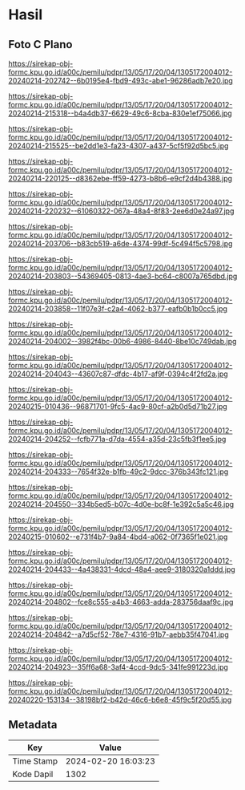 # Hasil

## Foto C Plano

https://sirekap-obj-formc.kpu.go.id/a00c/pemilu/pdpr/13/05/17/20/04/1305172004012-20240214-202742--6b0195e4-fbd9-493c-abe1-96286adb7e20.jpg

https://sirekap-obj-formc.kpu.go.id/a00c/pemilu/pdpr/13/05/17/20/04/1305172004012-20240214-215318--b4a4db37-6629-49c6-8cba-830e1ef75066.jpg

https://sirekap-obj-formc.kpu.go.id/a00c/pemilu/pdpr/13/05/17/20/04/1305172004012-20240214-215525--be2dd1e3-fa23-4307-a437-5cf5f92d5bc5.jpg

https://sirekap-obj-formc.kpu.go.id/a00c/pemilu/pdpr/13/05/17/20/04/1305172004012-20240214-220125--d8362ebe-ff59-4273-b8b6-e9cf2d4b4388.jpg

https://sirekap-obj-formc.kpu.go.id/a00c/pemilu/pdpr/13/05/17/20/04/1305172004012-20240214-220232--61060322-067a-48a4-8f83-2ee6d0e24a97.jpg

https://sirekap-obj-formc.kpu.go.id/a00c/pemilu/pdpr/13/05/17/20/04/1305172004012-20240214-203706--b83cb519-a6de-4374-99df-5c494f5c5798.jpg

https://sirekap-obj-formc.kpu.go.id/a00c/pemilu/pdpr/13/05/17/20/04/1305172004012-20240214-203803--54369405-0813-4ae3-bc64-c8007a765dbd.jpg

https://sirekap-obj-formc.kpu.go.id/a00c/pemilu/pdpr/13/05/17/20/04/1305172004012-20240214-203858--11f07e3f-c2a4-4062-b377-eafb0b1b0cc5.jpg

https://sirekap-obj-formc.kpu.go.id/a00c/pemilu/pdpr/13/05/17/20/04/1305172004012-20240214-204002--3982f4bc-00b6-4986-8440-8be10c749dab.jpg

https://sirekap-obj-formc.kpu.go.id/a00c/pemilu/pdpr/13/05/17/20/04/1305172004012-20240214-204043--43607c87-dfdc-4b17-af9f-0394c4f2fd2a.jpg

https://sirekap-obj-formc.kpu.go.id/a00c/pemilu/pdpr/13/05/17/20/04/1305172004012-20240215-010436--96871701-9fc5-4ac9-80cf-a2b0d5d71b27.jpg

https://sirekap-obj-formc.kpu.go.id/a00c/pemilu/pdpr/13/05/17/20/04/1305172004012-20240214-204252--fcfb771a-d7da-4554-a35d-23c5fb3f1ee5.jpg

https://sirekap-obj-formc.kpu.go.id/a00c/pemilu/pdpr/13/05/17/20/04/1305172004012-20240214-204333--7654f32e-b1fb-49c2-9dcc-376b343fc121.jpg

https://sirekap-obj-formc.kpu.go.id/a00c/pemilu/pdpr/13/05/17/20/04/1305172004012-20240214-204550--334b5ed5-b07c-4d0e-bc8f-1e392c5a5c46.jpg

https://sirekap-obj-formc.kpu.go.id/a00c/pemilu/pdpr/13/05/17/20/04/1305172004012-20240215-010602--e731f4b7-9a84-4bd4-a062-0f7365f1e021.jpg

https://sirekap-obj-formc.kpu.go.id/a00c/pemilu/pdpr/13/05/17/20/04/1305172004012-20240214-204433--4a438331-4dcd-48a4-aee9-3180320a1ddd.jpg

https://sirekap-obj-formc.kpu.go.id/a00c/pemilu/pdpr/13/05/17/20/04/1305172004012-20240214-204802--fce8c555-a4b3-4663-adda-283756daaf9c.jpg

https://sirekap-obj-formc.kpu.go.id/a00c/pemilu/pdpr/13/05/17/20/04/1305172004012-20240214-204842--a7d5cf52-78e7-4316-91b7-aebb35f47041.jpg

https://sirekap-obj-formc.kpu.go.id/a00c/pemilu/pdpr/13/05/17/20/04/1305172004012-20240214-204923--35ff6a68-3af4-4ccd-9dc5-341fe991223d.jpg

https://sirekap-obj-formc.kpu.go.id/a00c/pemilu/pdpr/13/05/17/20/04/1305172004012-20240220-153134--38198bf2-b42d-46c6-b6e8-45f9c5f20d55.jpg


## Metadata

| Key        | Value               |
| ---------- | ------------------- |
| Time Stamp | 2024-02-20 16:03:23 |
| Kode Dapil | 1302                |



